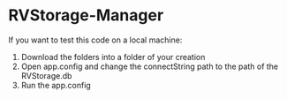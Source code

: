 # RVStorage-Manager

If you want to test this code on a local machine:

1. Download the folders into a folder of your creation
2. Open app.config and change the connectString path to the path of the RVStorage.db
3. Run the app.config
